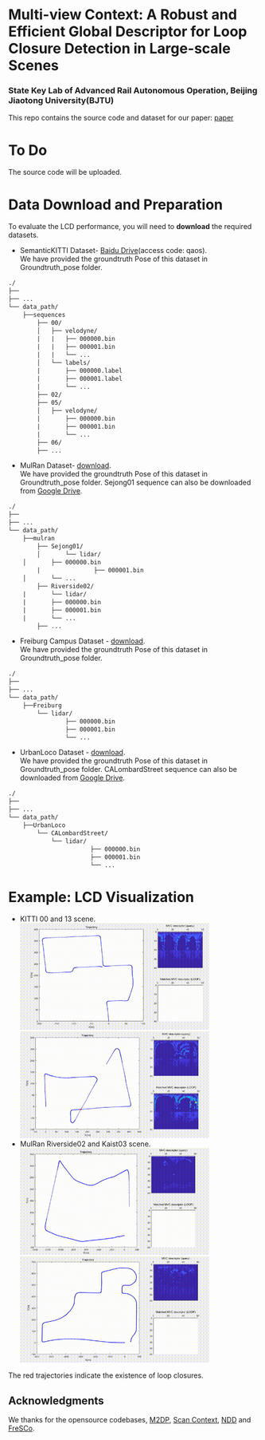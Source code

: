 # Multi-view Context: A Robust and Efficient Global Descriptor for Loop Closure Detection in Large-scale Scenes
### State Key Lab of Advanced Rail Autonomous Operation, Beijing Jiaotong University(BJTU)
This repo contains the source code and dataset for our paper:
[paper](https://github.com/robotvision2BJTU/Multi-viewContext)

# To Do
The source code will be uploaded.

# Data Download and Preparation
To evaluate the LCD performance, you will need to **download** the required datasets.

- SemanticKITTI Dataset- [Baidu Drive](https://pan.baidu.com/s/1LL2LItLEQpOt4HLWodTpWQ?pwd=qaos)(access code: qaos).
<br> We have provided the groundtruth Pose of this dataset in Groundtruth_pose folder.
```
./
├── 
├── ...
└── data_path/
    ├──sequences
        ├── 00/          
        │   ├── velodyne/	
        |   |	├── 000000.bin
        |   |	├── 000001.bin
        |   |	└── ...
        │   └── labels/ 
        |       ├── 000000.label
        |       ├── 000001.label
        |       └── ...
        ├── 02/ 
        ├── 05/ 
        │   ├── velodyne/	
        |    	├── 000000.bin
        |    	├── 000001.bin
        |    	└── ...
        ├── 06/
        ├── ...

```
- MulRan Dataset- [download](https://sites.google.com/view/mulran-pr/home).
<br> We have provided the groundtruth Pose of this dataset in Groundtruth_pose folder. Sejong01 sequence can also be downloaded from [Google Drive](https://drive.google.com/file/d/17Lo-fgDgkeLxDTVdY-Sn7pj0xoeCL9nE/view?usp=sharing).
```
./
├── 
├── ...
└── data_path/
    ├──mulran
        ├── Sejong01/      
        │   	└── lidar/
	│		├── 000000.bin          
        |               ├── 000001.bin
	│		└── ...
        ├── Riverside02/
	|   	└── lidar/
	|		├── 000000.bin          
	|		├── 000001.bin
	|		└── ...
        ├── ...
```
- Freiburg Campus Dataset - [download](https://drive.google.com/file/d/1eJFcMEEcNQynoNqeYoyBIZi0I4Gs1mH6/view?usp=sharing).
<br> We have provided the groundtruth Pose of this dataset in Groundtruth_pose folder.
```
./
├── 
├── ...
└── data_path/
    ├──Freiburg
        └── lidar/   	
            	├── 000000.bin
                ├── 000001.bin
            	└── ...
```
- UrbanLoco Dataset - [download](https://github.com/weisongwen/UrbanLoco).
<br> We have provided the groundtruth Pose of this dataset in Groundtruth_pose folder. CALombardStreet sequence can also be downloaded from [Google Drive](https://drive.google.com/file/d/1-av6k8BvpDnchmYWyNnlD4foK5D2vCEe/view?usp=sharing).
```
./
├── 
├── ...
└── data_path/
    ├──UrbanLoco
        └── CALombardStreet/      
           	└── lidar/
                       ├── 000000.bin          
                       ├── 000001.bin
                       └── ...
```
# Example: LCD Visualization<br>
- KITTI 00 and 13 scene.<br>
<img src="media/KITTI_00.gif" width="380px"> <img src="media/KITTI_13.gif" width="380px"><br>
- MulRan Riverside02 and Kaist03 scene.<br>
<img src="media/MulRan_Riverside02.gif" width="380px"> <img src="media/MulRan_Kaist03.gif" width="380px"><br>

The red trajectories indicate the existence of loop closures.
## Acknowledgments
We thanks for the opensource codebases, [M2DP](https://github.com/LiHeUA/M2DP), [Scan Context](https://github.com/asdfghjkl623/scancontext/tree/master/matlab
), [NDD](https://github.com/zhouruihao1001/NDD) and [FreSCo](https://github.com/soytony/FreSCo).
